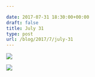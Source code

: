 ```yaml
---

date: 2017-07-31 18:30:00+00:00
draft: false
title: July 31
type: post
url: /blog/2017/7/july-31
---
```




  
![](/images/2017-07-31-20177july-31/IMG_1976.jpg)

  

  
![](/images/2017-07-31-20177july-31/IMG_1978.jpg)

  


